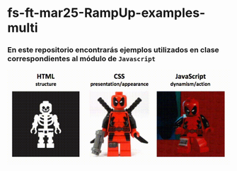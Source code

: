 # fs-ft-mar25-RampUp-examples-multi

### En este repositorio encontrarás ejemplos utilizados en clase correspondientes al módulo de `Javascript`

![npminstall!](./assets/htmlcssjs.gif)